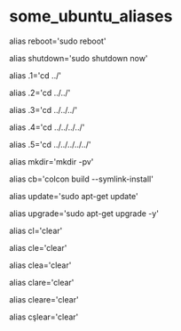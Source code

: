 # some_ubuntu_aliases

alias reboot='sudo reboot'

alias shutdown='sudo shutdown now'

alias .1='cd ../'

alias .2='cd ../../'

alias .3='cd ../../../'

alias .4='cd ../../../../'

alias .5='cd ../../../../../'

alias mkdir='mkdir -pv'

alias cb='colcon build --symlink-install'

alias update='sudo apt-get update'

alias upgrade='sudo apt-get upgrade -y'

alias cl='clear'

alias cle='clear'

alias clea='clear'

alias clare='clear'

alias cleare='clear'

alias cşlear='clear'
